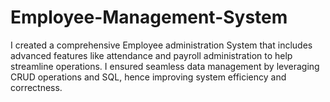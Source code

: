 # Employee-Management-System
I created a comprehensive Employee administration System that includes advanced features like attendance and payroll administration to help streamline operations. I ensured seamless data management by leveraging CRUD operations and SQL, hence improving system efficiency and correctness.
